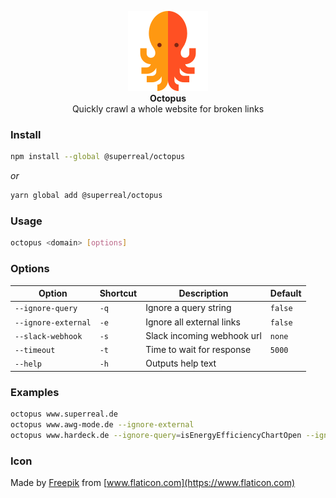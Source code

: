 <p align="center">
    <img src="https://raw.githubusercontent.com/superReal/octopus/master/octopus.png" width="128" height="128" alt="Octopus">
    <br>
    <b>Octopus</b>
    <br>
    Quickly crawl a whole website for broken links
</p>


### Install

```bash
npm install --global @superreal/octopus
```

*or*

```bash
yarn global add @superreal/octopus
```


### Usage

```bash
octopus <domain> [options]
```


### Options

Option | Shortcut | Description | Default
------ | -------- | ----------- | -------
`--ignore-query` | `-q` | Ignore a query string | `false`
`--ignore-external` | `-e` | Ignore all external links | `false`
`--slack-webhook` | `-s` | Slack incoming webhook url | `none`
`--timeout` | `-t` | Time to wait for response | `5000`
`--help` | `-h` | Outputs help text |  


### Examples

```bash
octopus www.superreal.de
octopus www.awg-mode.de --ignore-external
octopus www.hardeck.de --ignore-query=isEnergyEfficiencyChartOpen --ignore-query=followSearch
```


### Icon
Made by [Freepik](https://www.freepik.com) from [www.flaticon.com](https://www.flaticon.com)
